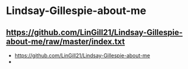# Lindsay-Gillespie-about-me
## https://github.com/LinGill21/Lindsay-Gillespie-about-me/raw/master/index.txt
* https://github.com/LinGill21/Lindsay-Gillespie-about-me
*
